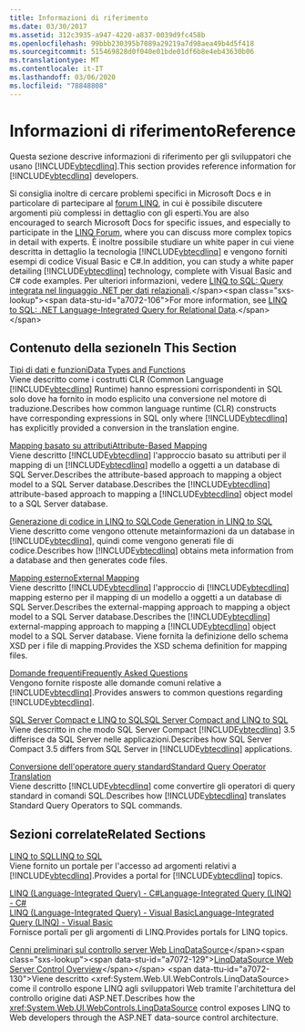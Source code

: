 ```yaml
---
title: Informazioni di riferimento
ms.date: 03/30/2017
ms.assetid: 312c3935-a947-4220-a837-0039d9fc458b
ms.openlocfilehash: 99bbb230395b7089a29219a7d98aea49b4d5f418
ms.sourcegitcommit: 515469828d0f040e01bde01df6b8e4eb43630b06
ms.translationtype: MT
ms.contentlocale: it-IT
ms.lasthandoff: 03/06/2020
ms.locfileid: "78848808"
---
```

# <a name="reference"></a><span data-ttu-id="a7072-102">Informazioni di riferimento</span><span class="sxs-lookup"><span data-stu-id="a7072-102">Reference</span></span>
<span data-ttu-id="a7072-103">Questa sezione descrive informazioni di riferimento per gli sviluppatori che usano [!INCLUDE[vbtecdlinq](../../../../../../includes/vbtecdlinq-md.md)].</span><span class="sxs-lookup"><span data-stu-id="a7072-103">This section provides reference information for [!INCLUDE[vbtecdlinq](../../../../../../includes/vbtecdlinq-md.md)] developers.</span></span>  
  
 <span data-ttu-id="a7072-104">Si consiglia inoltre di cercare problemi specifici in Microsoft Docs e in particolare di partecipare al [forum LINQ](https://social.msdn.microsoft.com/forums/en-us/home?forum=linqtosql), in cui è possibile discutere argomenti più complessi in dettaglio con gli esperti.</span><span class="sxs-lookup"><span data-stu-id="a7072-104">You are also encouraged to search Microsoft Docs for specific issues, and especially to participate in the [LINQ Forum](https://social.msdn.microsoft.com/forums/en-us/home?forum=linqtosql), where you can discuss more complex topics in detail with experts.</span></span> <span data-ttu-id="a7072-105">È inoltre possibile studiare un white paper in cui viene descritta in dettaglio la tecnologia [!INCLUDE[vbtecdlinq](../../../../../../includes/vbtecdlinq-md.md)] e vengono forniti esempi di codice Visual Basic e C#.</span><span class="sxs-lookup"><span data-stu-id="a7072-105">In addition, you can study a white paper detailing [!INCLUDE[vbtecdlinq](../../../../../../includes/vbtecdlinq-md.md)] technology, complete with Visual Basic and C# code examples.</span></span> <span data-ttu-id="a7072-106">Per ulteriori informazioni, vedere [LINQ to SQL: Query integrata nel linguaggio .NET per dati relazionali](https://docs.microsoft.com/previous-versions/dotnet/articles/bb425822(v=msdn.10)).</span><span class="sxs-lookup"><span data-stu-id="a7072-106">For more information, see [LINQ to SQL: .NET Language-Integrated Query for Relational Data](https://docs.microsoft.com/previous-versions/dotnet/articles/bb425822(v=msdn.10)).</span></span>  
  
## <a name="in-this-section"></a><span data-ttu-id="a7072-107">Contenuto della sezione</span><span class="sxs-lookup"><span data-stu-id="a7072-107">In This Section</span></span>  
 [<span data-ttu-id="a7072-108">Tipi di dati e funzioni</span><span class="sxs-lookup"><span data-stu-id="a7072-108">Data Types and Functions</span></span>](data-types-and-functions.md)  
 <span data-ttu-id="a7072-109">Viene descritto come i costrutti CLR (Common Language [!INCLUDE[vbtecdlinq](../../../../../../includes/vbtecdlinq-md.md)] Runtime) hanno espressioni corrispondenti in SQL solo dove ha fornito in modo esplicito una conversione nel motore di traduzione.</span><span class="sxs-lookup"><span data-stu-id="a7072-109">Describes how common language runtime (CLR) constructs have corresponding expressions in SQL only where [!INCLUDE[vbtecdlinq](../../../../../../includes/vbtecdlinq-md.md)] has explicitly provided a conversion in the translation engine.</span></span>  
  
 [<span data-ttu-id="a7072-110">Mapping basato su attributi</span><span class="sxs-lookup"><span data-stu-id="a7072-110">Attribute-Based Mapping</span></span>](attribute-based-mapping.md)  
 <span data-ttu-id="a7072-111">Viene descritto [!INCLUDE[vbtecdlinq](../../../../../../includes/vbtecdlinq-md.md)] l'approccio basato su attributi per il mapping di un [!INCLUDE[vbtecdlinq](../../../../../../includes/vbtecdlinq-md.md)] modello a oggetti a un database di SQL Server.Describes the attribute-based approach to mapping a object model to a SQL Server database.</span><span class="sxs-lookup"><span data-stu-id="a7072-111">Describes the [!INCLUDE[vbtecdlinq](../../../../../../includes/vbtecdlinq-md.md)] attribute-based approach to mapping a [!INCLUDE[vbtecdlinq](../../../../../../includes/vbtecdlinq-md.md)] object model to a SQL Server database.</span></span>  
  
 [<span data-ttu-id="a7072-112">Generazione di codice in LINQ to SQL</span><span class="sxs-lookup"><span data-stu-id="a7072-112">Code Generation in LINQ to SQL</span></span>](code-generation-in-linq-to-sql.md)  
 <span data-ttu-id="a7072-113">Viene descritto come vengono ottenute metainformazioni da un database in [!INCLUDE[vbtecdlinq](../../../../../../includes/vbtecdlinq-md.md)], quindi come vengono generati file di codice.</span><span class="sxs-lookup"><span data-stu-id="a7072-113">Describes how [!INCLUDE[vbtecdlinq](../../../../../../includes/vbtecdlinq-md.md)] obtains meta information from a database and then generates code files.</span></span>  
  
 [<span data-ttu-id="a7072-114">Mapping esterno</span><span class="sxs-lookup"><span data-stu-id="a7072-114">External Mapping</span></span>](external-mapping.md)  
 <span data-ttu-id="a7072-115">Viene descritto [!INCLUDE[vbtecdlinq](../../../../../../includes/vbtecdlinq-md.md)] l'approccio di [!INCLUDE[vbtecdlinq](../../../../../../includes/vbtecdlinq-md.md)] mapping esterno per il mapping di un modello a oggetti a un database di SQL Server.Describes the external-mapping approach to mapping a object model to a SQL Server database.</span><span class="sxs-lookup"><span data-stu-id="a7072-115">Describes the [!INCLUDE[vbtecdlinq](../../../../../../includes/vbtecdlinq-md.md)] external-mapping approach to mapping a [!INCLUDE[vbtecdlinq](../../../../../../includes/vbtecdlinq-md.md)] object model to a SQL Server database.</span></span> <span data-ttu-id="a7072-116">Viene fornita la definizione dello schema XSD per i file di mapping.</span><span class="sxs-lookup"><span data-stu-id="a7072-116">Provides the XSD schema definition for mapping files.</span></span>  
  
 [<span data-ttu-id="a7072-117">Domande frequenti</span><span class="sxs-lookup"><span data-stu-id="a7072-117">Frequently Asked Questions</span></span>](frequently-asked-questions.md)  
 <span data-ttu-id="a7072-118">Vengono fornite risposte alle domande comuni relative a [!INCLUDE[vbtecdlinq](../../../../../../includes/vbtecdlinq-md.md)].</span><span class="sxs-lookup"><span data-stu-id="a7072-118">Provides answers to common questions regarding [!INCLUDE[vbtecdlinq](../../../../../../includes/vbtecdlinq-md.md)].</span></span>  
  
 [<span data-ttu-id="a7072-119">SQL Server Compact e LINQ to SQL</span><span class="sxs-lookup"><span data-stu-id="a7072-119">SQL Server Compact and LINQ to SQL</span></span>](sql-server-compact-and-linq-to-sql.md)  
 <span data-ttu-id="a7072-120">Viene descritto in che modo SQL Server Compact [!INCLUDE[vbtecdlinq](../../../../../../includes/vbtecdlinq-md.md)] 3.5 differisce da SQL Server nelle applicazioni.</span><span class="sxs-lookup"><span data-stu-id="a7072-120">Describes how SQL Server Compact 3.5 differs from SQL Server in [!INCLUDE[vbtecdlinq](../../../../../../includes/vbtecdlinq-md.md)] applications.</span></span>  
  
 [<span data-ttu-id="a7072-121">Conversione dell'operatore query standard</span><span class="sxs-lookup"><span data-stu-id="a7072-121">Standard Query Operator Translation</span></span>](standard-query-operator-translation.md)  
 <span data-ttu-id="a7072-122">Viene descritto [!INCLUDE[vbtecdlinq](../../../../../../includes/vbtecdlinq-md.md)] come convertire gli operatori di query standard in comandi SQL.</span><span class="sxs-lookup"><span data-stu-id="a7072-122">Describes how [!INCLUDE[vbtecdlinq](../../../../../../includes/vbtecdlinq-md.md)] translates Standard Query Operators to SQL commands.</span></span>  
  
## <a name="related-sections"></a><span data-ttu-id="a7072-123">Sezioni correlate</span><span class="sxs-lookup"><span data-stu-id="a7072-123">Related Sections</span></span>  
 [<span data-ttu-id="a7072-124">LINQ to SQL</span><span class="sxs-lookup"><span data-stu-id="a7072-124">LINQ to SQL</span></span>](index.md)  
 <span data-ttu-id="a7072-125">Viene fornito un portale per l'accesso ad argomenti relativi a [!INCLUDE[vbtecdlinq](../../../../../../includes/vbtecdlinq-md.md)].</span><span class="sxs-lookup"><span data-stu-id="a7072-125">Provides a portal for [!INCLUDE[vbtecdlinq](../../../../../../includes/vbtecdlinq-md.md)] topics.</span></span>  
  
 [<span data-ttu-id="a7072-126">LINQ (Language-Integrated Query) - C#</span><span class="sxs-lookup"><span data-stu-id="a7072-126">Language-Integrated Query (LINQ) - C#</span></span>](../../../../../csharp/programming-guide/concepts/linq/index.md)  
 [<span data-ttu-id="a7072-127">LINQ (Language-Integrated Query) - Visual Basic</span><span class="sxs-lookup"><span data-stu-id="a7072-127">Language-Integrated Query (LINQ) - Visual Basic</span></span>](../../../../../visual-basic/programming-guide/concepts/linq/index.md)  
 <span data-ttu-id="a7072-128">Fornisce portali per gli argomenti di LINQ.</span><span class="sxs-lookup"><span data-stu-id="a7072-128">Provides portals for LINQ topics.</span></span>  
  
 <span data-ttu-id="a7072-129">[Cenni preliminari sul controllo server Web LinqDataSource](https://docs.microsoft.com/previous-versions/aspnet/bb547113(v=vs.100))</span><span class="sxs-lookup"><span data-stu-id="a7072-129">[LinqDataSource Web Server Control Overview](https://docs.microsoft.com/previous-versions/aspnet/bb547113(v=vs.100))</span></span>  
 <span data-ttu-id="a7072-130">Viene descritto <xref:System.Web.UI.WebControls.LinqDataSource> come il controllo espone LINQ agli sviluppatori Web tramite l'architettura del controllo origine dati ASP.NET.</span><span class="sxs-lookup"><span data-stu-id="a7072-130">Describes how the <xref:System.Web.UI.WebControls.LinqDataSource> control exposes LINQ to Web developers through the ASP.NET data-source control architecture.</span></span>
